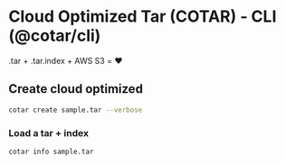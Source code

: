 #  Cloud Optimized Tar (COTAR) - CLI (@cotar/cli)

.tar + .tar.index + AWS S3 = :heart:


## Create cloud optimized 

```bash
cotar create sample.tar --verbose
```


### Load a tar + index 
```bash
cotar info sample.tar
```